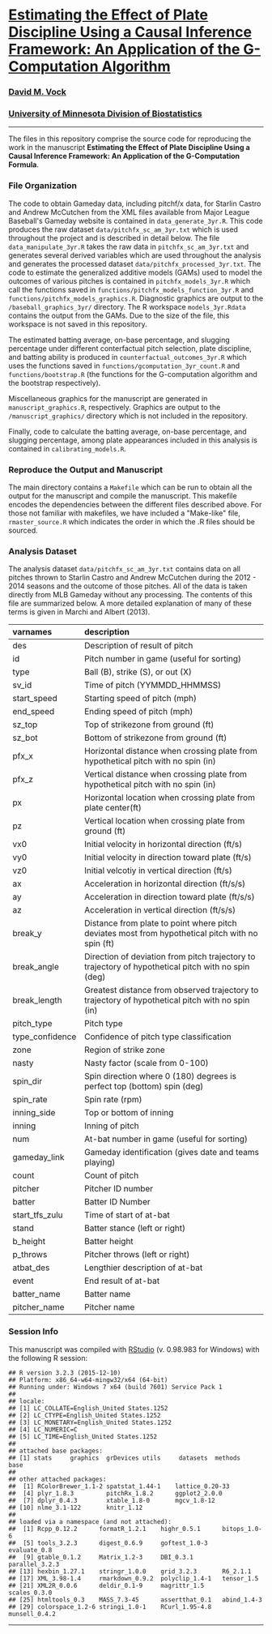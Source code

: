 # [Estimating the Effect of Plate Discipline Using a Causal Inference Framework: An Application of the G-Computation Algorithm](https://sites.google.com/site/dmvock/)

### [David M. Vock](https://sites.google.com/site/dmvock/)

### [University of Minnesota Division of Biostatistics](http://sph.umn.edu/biostatistics/)


---

The files in this repository comprise the source code for reproducing the work in the manuscript **Estimating the Effect of Plate Discipline Using a Causal Inference Framework: An Application of the G-Computation Formula**.

### File Organization

The code to obtain Gameday data, including pitchf/x data, for Starlin Castro and Andrew McCutchen from the XML files available from Major League Baseball's Gameday website is contained in `data_generate_3yr.R`. This code produces the raw dataset `data/pitchfx_sc_am_3yr.txt` which is used throughout the project and is described in detail below. The file `data_manipulate_3yr.R` takes the raw data in `pitchfx_sc_am_3yr.txt` and generates several derived variables which are used throughout the analysis and generates the processed dataset `data/pitchfx_processed_3yr.txt`. The code to estimate the generalized additive models (GAMs) used to model the outcomes of various pitches is contained in `pitchfx_models_3yr.R` which call the functions saved in `functions/pitchfx_models_function_3yr.R` and `functions/pitchfx_models_graphics.R`. Diagnostic graphics are output to the `/baseball_graphics_3yr/` directory.  The R workspace `models_3yr.Rdata` contains the output from the GAMs. Due to the size of the file, this workspace is not saved in this repository.

The estimated batting average, on-base percentage, and slugging percentage under different conterfactual pitch selection, plate discipline, and batting ability is produced in `counterfactual_outcomes_3yr.R` which uses the functions saved in `functions/gcomputation_3yr_count.R` and `functions/bootstrap.R` (the functions for the G-computation algorithm and the bootstrap respectively).

Miscellaneous graphics for the manuscript are generated in `manuscript_graphics.R`, respectively. Graphics are output to the `/manuscript_graphics/` directory which is not included in the repository.  

Finally, code to calculate the batting average, on-base percentage, and slugging percentage, among plate appearances included in this analysis is contained in `calibrating_models.R`. 

### Reproduce the Output and Manuscript

The main directory contains a `Makefile` which can be run to obtain all the output for the manuscript and compile the manuscript.  This makefile encodes the dependencies between the different files described above. For those not familiar with makefiles, we have included a "Make-like" file, `rmaster_source.R` which indicates the order in which the .R files should be sourced.

### Analysis Dataset

The analysis dataset `data/pitchfx_sc_am_3yr.txt` contains data on all pitches thrown to Starlin Castro and Andrew McCutchen during the 2012 - 2014 seasons and the outcome of those pitches. All of the data is taken directly from MLB Gameday without any processing. The contents of this file are summarized below. A more detailed explanation of many of these terms is given in Marchi and Albert (2013).  


|varnames        |description                                                                                         |
|:---------------|:---------------------------------------------------------------------------------------------------|
|des             |Description of result of pitch                                                                      |
|id              |Pitch number in game (useful for sorting)                                                           |
|type            |Ball (B), strike (S), or out (X)                                                                    |
|sv_id           |Time of pitch (YYMMDD_HHMMSS)                                                                       |
|start_speed     |Starting speed of pitch (mph)                                                                       |
|end_speed       |Ending speed of pitch (mph)                                                                         |
|sz_top          |Top of strikezone from ground (ft)                                                                  |
|sz_bot          |Bottom of strikezone from ground (ft)                                                               |
|pfx_x           |Horizontal distance when crossing plate from hypothetical pitch with no spin (in)                   |
|pfx_z           |Vertical distance when crossing plate from hypothetical pitch with no spin (in)                     |
|px              |Horizontal location when crossing plate from plate center(ft)                                       |
|pz              |Vertical location when crossing plate from ground (ft)                                              |
|vx0             |Initial velocity in horizontal direction (ft/s)                                                     |
|vy0             |Initial velocity in direction toward plate (ft/s)                                                   |
|vz0             |Initial velcotiy in vertical direction (ft/s)                                                       |
|ax              |Acceleration in horizontal direction (ft/s/s)                                                       |
|ay              |Acceleration in direction toward plate (ft/s/s)                                                     |
|az              |Acceleration in vertical direction (ft/s/s)                                                         |
|break_y         |Distance from plate to point where pitch deviates most from hypothetical pitch with no spin (ft)    |
|break_angle     |Direction of deviation from pitch trajectory to trajectory of hypothetical pitch with no spin (deg) |
|break_length    |Greatest distance from observed trajectory to trajectory of hypothetical pitch with no spin (in)    |
|pitch_type      |Pitch type                                                                                          |
|type_confidence |Confidence of pitch type classification                                                             |
|zone            |Region of strike zone                                                                               |
|nasty           |Nasty factor (scale from 0-100)                                                                     |
|spin_dir        |Spin direction where 0 (180) degrees is perfect top (bottom) spin (deg)                             |
|spin_rate       |Spin rate (rpm)                                                                                     |
|inning_side     |Top or bottom of inning                                                                             |
|inning          |Inning of pitch                                                                                     |
|num             |At-bat number in game (useful for sorting)                                                          |
|gameday_link    |Gameday identification (gives date and teams playing)                                               |
|count           |Count of pitch                                                                                      |
|pitcher         |Pitcher ID number                                                                                   |
|batter          |Batter ID Number                                                                                    |
|start_tfs_zulu  |Time of start of at-bat                                                                             |
|stand           |Batter stance (left or right)                                                                       |
|b_height        |Batter height                                                                                       |
|p_throws        |Pitcher throws (left or right)                                                                      |
|atbat_des       |Lengthier description of at-bat                                                                     |
|event           |End result of at-bat                                                                                |
|batter_name     |Batter name                                                                                         |
|pitcher_name    |Pitcher name                                                                                        |

### Session Info
This manuscript was compiled with [RStudio](http://www.rstudio.com/) (v. 0.98.983 for Windows) with the following R session:


```
## R version 3.2.3 (2015-12-10)
## Platform: x86_64-w64-mingw32/x64 (64-bit)
## Running under: Windows 7 x64 (build 7601) Service Pack 1
## 
## locale:
## [1] LC_COLLATE=English_United States.1252 
## [2] LC_CTYPE=English_United States.1252   
## [3] LC_MONETARY=English_United States.1252
## [4] LC_NUMERIC=C                          
## [5] LC_TIME=English_United States.1252    
## 
## attached base packages:
## [1] stats     graphics  grDevices utils     datasets  methods   base     
## 
## other attached packages:
##  [1] RColorBrewer_1.1-2 spatstat_1.44-1    lattice_0.20-33   
##  [4] plyr_1.8.3         pitchRx_1.8.2      ggplot2_2.0.0     
##  [7] dplyr_0.4.3        xtable_1.8-0       mgcv_1.8-12       
## [10] nlme_3.1-122       knitr_1.12        
## 
## loaded via a namespace (and not attached):
##  [1] Rcpp_0.12.2      formatR_1.2.1    highr_0.5.1      bitops_1.0-6    
##  [5] tools_3.2.3      digest_0.6.9     goftest_1.0-3    evaluate_0.8    
##  [9] gtable_0.1.2     Matrix_1.2-3     DBI_0.3.1        parallel_3.2.3  
## [13] hexbin_1.27.1    stringr_1.0.0    grid_3.2.3       R6_2.1.1        
## [17] XML_3.98-1.4     rmarkdown_0.9.2  polyclip_1.4-1   tensor_1.5      
## [21] XML2R_0.0.6      deldir_0.1-9     magrittr_1.5     scales_0.3.0    
## [25] htmltools_0.3    MASS_7.3-45      assertthat_0.1   abind_1.4-3     
## [29] colorspace_1.2-6 stringi_1.0-1    RCurl_1.95-4.8   munsell_0.4.2
```

---


